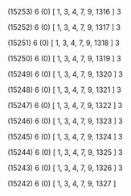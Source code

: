 (15253) 6 (0) [ 1, 3, 4, 7, 9, 1316 ] 3 


(15252) 6 (0) [ 1, 3, 4, 7, 9, 1317 ] 3 


(15251) 6 (0) [ 1, 3, 4, 7, 9, 1318 ] 3 


(15250) 6 (0) [ 1, 3, 4, 7, 9, 1319 ] 3 


(15249) 6 (0) [ 1, 3, 4, 7, 9, 1320 ] 3 


(15248) 6 (0) [ 1, 3, 4, 7, 9, 1321 ] 3 


(15247) 6 (0) [ 1, 3, 4, 7, 9, 1322 ] 3 


(15246) 6 (0) [ 1, 3, 4, 7, 9, 1323 ] 3 


(15245) 6 (0) [ 1, 3, 4, 7, 9, 1324 ] 3 


(15244) 6 (0) [ 1, 3, 4, 7, 9, 1325 ] 3 


(15243) 6 (0) [ 1, 3, 4, 7, 9, 1326 ] 3 


(15242) 6 (0) [ 1, 3, 4, 7, 9, 1327 ]  

